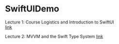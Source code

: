 # SwiftUIDemo

Lecture 1: Course Logistics and Introduction to SwiftUI    
[link](https://www.youtube.com/watch?v=jbtqIBpUG7g&feature=youtu.be)

Lecture 2: MVVM and the Swift Type System
[link](https://www.youtube.com/watch?v=4GjXq2Sr55Q&feature=youtu.be)
